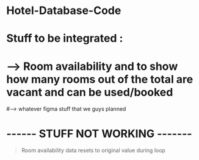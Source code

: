 # Hotel-Database-Code
# Stuff to be integrated :
 # --> Room availability and to show how many rooms out of the total are vacant and can be used/booked
 #--> whatever figma stuff that we guys planned 
# ------ STUFF NOT WORKING -------
  > Room availability data resets to original value during loop
